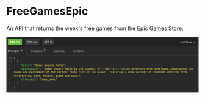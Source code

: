 # FreeGamesEpic

An API that returns the week's free games from the [Epic Games Store](https://store.epicgames.com/).

![api return](screenshot.png)
